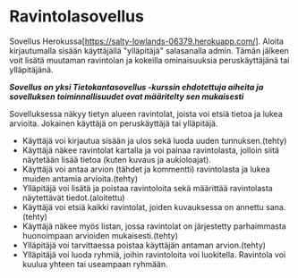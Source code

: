 
# Ravintolasovellus

Sovellus Herokussa[https://salty-lowlands-06379.herokuapp.com/]. Aloita kirjautumalla sisään käyttäjällä "ylläpitäjä" salasanalla admin. Tämän jälkeen voit lisätä muutaman ravintolan ja kokeilla ominaisuuksia peruskäyttäjänä tai ylläpitäjänä.

***Sovellus on yksi Tietokantasovellus -kurssin ehdotettuja aiheita ja sovelluksen toiminnallisuudet ovat määritelty sen mukaisesti***


Sovelluksessa näkyy tietyn alueen ravintolat, joista voi etsiä tietoa ja lukea arvioita. Jokainen käyttäjä on peruskäyttäjä tai ylläpitäjä.

 * Käyttäjä voi kirjautua sisään ja ulos sekä luoda uuden tunnuksen.(tehty)
 * Käyttäjä näkee ravintolat kartalla ja voi painaa ravintolasta, jolloin siitä näytetään lisää tietoa (kuten kuvaus ja aukioloajat).
 * Käyttäjä voi antaa arvion (tähdet ja kommentti) ravintolasta ja lukea muiden antamia arvioita.(tehty)
 * Ylläpitäjä voi lisätä ja poistaa ravintoloita sekä määrittää ravintolasta näytettävät tiedot.(aloitettu)
 * Käyttäjä voi etsiä kaikki ravintolat, joiden kuvauksessa on annettu sana.(tehty)
 * Käyttäjä näkee myös listan, jossa ravintolat on järjestetty parhaimmasta huonoimpaan arvioiden mukaisesti.(tehty)
 * Ylläpitäjä voi tarvittaessa poistaa käyttäjän antaman arvion.(tehty)
 * Ylläpitäjä voi luoda ryhmiä, joihin ravintoloita voi luokitella. Ravintola voi kuulua yhteen tai useampaan ryhmään.
